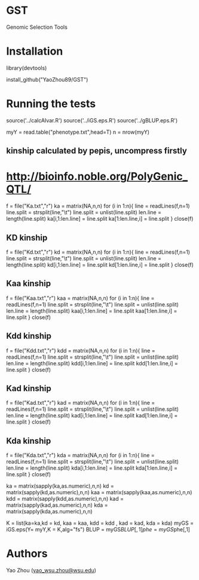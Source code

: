 # GST
Genomic Selection Tools

# Installation

library(devtools)

install_github("YaoZhou89/GST")

# Running the tests
source('../calcAIvar.R')
source('../iGS.eps.R')
source('../gBLUP.eps.R')

myY = read.table("phenotype.txt",head=T)
n = nrow(myY)
##  kinship calculated by pepis, uncompress firstly
# http://bioinfo.noble.org/PolyGenic_QTL/

f = file("Ka.txt","r")
ka = matrix(NA,n,n)
for (i in 1:n){
  line = readLines(f,n=1)
  line.split = strsplit(line,"\t")
  line.split = unlist(line.split)
  len.line = length(line.split)
  ka[i,1:len.line] = line.split
  ka[1:len.line,i] = line.split
}
close(f)

## KD kinship
f = file("Kd.txt","r")
kd = matrix(NA,n,n)
for (i in 1:n){
  line = readLines(f,n=1)
  line.split = strsplit(line,"\t")
  line.split = unlist(line.split)
  len.line = length(line.split)
  kd[i,1:len.line] = line.split
  kd[1:len.line,i] = line.split
}
close(f)

## Kaa kinship
f = file("Kaa.txt","r")
kaa = matrix(NA,n,n)
for (i in 1:n){
  line = readLines(f,n=1)
  line.split = strsplit(line,"\t")
  line.split = unlist(line.split)
  len.line = length(line.split)
  kaa[i,1:len.line] = line.split
  kaa[1:len.line,i] = line.split
}
close(f)

## Kdd kinship
f = file("Kdd.txt","r")
kdd = matrix(NA,n,n)
for (i in 1:n){
  line = readLines(f,n=1)
  line.split = strsplit(line,"\t")
  line.split = unlist(line.split)
  len.line = length(line.split)
  kdd[i,1:len.line] = line.split
  kdd[1:len.line,i] = line.split
}
close(f)

## Kad kinship
f = file("Kad.txt","r")
kad = matrix(NA,n,n)
for (i in 1:n){
  line = readLines(f,n=1)
  line.split = strsplit(line,"\t")
  line.split = unlist(line.split)
  len.line = length(line.split)
  kad[i,1:len.line] = line.split
  kad[1:len.line,i] = line.split
}
close(f)

## Kda kinship
f = file("Kda.txt","r")
kda = matrix(NA,n,n)
for (i in 1:n){
  line = readLines(f,n=1)
  line.split = strsplit(line,"\t")
  line.split = unlist(line.split)
  len.line = length(line.split)
  kda[i,1:len.line] = line.split
  kda[1:len.line,i] = line.split
}
close(f)

ka = matrix(sapply(ka,as.numeric),n,n)
kd = matrix(sapply(kd,as.numeric),n,n)
kaa = matrix(sapply(kaa,as.numeric),n,n)
kdd = matrix(sapply(kdd,as.numeric),n,n)
kad = matrix(sapply(kad,as.numeric),n,n)
kda = matrix(sapply(kda,as.numeric),n,n)

K = list(ka=ka,kd = kd, kaa = kaa, kdd = kdd , kad = kad, kda = kda)
myGS = iGS.eps(Y= myY,K = K,alg="fs")
BLUP =  myGS$BLUP[,1]
phe = myGS$phe[,1]

# Authors
Yao Zhou (yao_wsu.zhou@wsu.edu)
